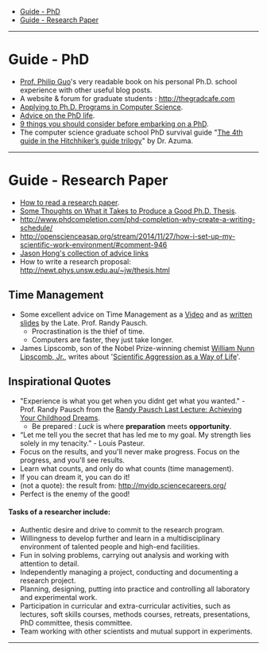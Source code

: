 + [Guide - PhD](#guide-phd)
+ [Guide - Research Paper](#guide-research-paper)

----

# Guide - PhD
+ [Prof. Philip Guo](http://pgbovine.net/PhD-memoir.htm)'s very readable book on his personal Ph.D. school experience with other useful blog posts.
+ A website & forum for graduate students : http://thegradcafe.com 
+ [Applying to Ph.D. Programs in Computer Science](http://www.cs.cmu.edu/~harchol/gradschooltalk.pdf).
+ [Advice on the PhD life](http://blog.vivekhaldar.com/post/29296581613/what-is-life-like-for-phds-in-computer-science-who).
+ [9 things you should consider before embarking on a PhD](https://www.elsevier.com/connect/9-things-you-should-consider-before-embarking-on-a-phd).
+ The computer science graduate school PhD survival guide "[The 4th guide in the Hitchhiker’s guide trilogy](http://www.cs.unc.edu/~azuma/hitch4.html)" by Dr. Azuma.

----

# Guide - Research Paper
+ [How to read a research paper](http://cseweb.ucsd.edu/~wgg/CSE210/howtoread.html).
+ [Some Thoughts on What it Takes to Produce a Good Ph.D. Thesis](https://engineering.purdue.edu/kak/HowToPhD.pdf).
+ http://www.phdcompletion.com/phd-completion-why-create-a-writing-schedule/
+ http://openscienceasap.org/stream/2014/11/27/how-i-set-up-my-scientific-work-environment/#comment-946
+ [Jason Hong's collection of advice links](http://www.cs.cmu.edu/~jasonh/advice.html)
+ How to write a research proposal: http://newt.phys.unsw.edu.au/~jw/thesis.html

## Time Management
+ Some excellent advice on Time Management as a [Video](https://www.youtube.com/watch?v=oTugjssqOT0&ebc=ANyPxKqznHPt8tH-h6nssbneWEMegl11qJ51FGN7Wdtu9gad2SkIF1qSE-F6--s5EI_O4uzwT0TL) and as [written slides](http://www.cs.virginia.edu/helpnet/Time/time.html) by the Late. Prof. Randy Pausch.
    + Procrastination is the thief of time. 
    + Computers are faster, they just take longer.
+ James Lipscomb, son of the Nobel Prize-winning chemist [William Nunn Lipscomb, Jr.](https://en.wikipedia.org/wiki/William_Lipscomb), writes about '[Scientific Aggression as a Way of Life](http://wlipscomb.tripod.com/wnl_life.html)'.


## Inspirational Quotes
+ "Experience is what you get when you didnt get what you wanted." - Prof. Randy Pausch from the [Randy Pausch Last Lecture: Achieving Your Childhood Dreams](https://www.youtube.com/watch?v=ji5_MqicxSo).
    + Be prepared : _Luck_ is where __preparation__ meets __opportunity__.
+ “Let me tell you the secret that has led me to my goal. My strength lies solely in my tenacity.” - Louis Pasteur.
+ Focus on the results, and you'll never make progress. Focus on the progress, and you'll see results.
+ Learn what counts, and only do what counts (time management).
+ If you can dream it, you can do it!
+ (not a quote): the result from: http://myidp.sciencecareers.org/ 
+ Perfect is the enemy of the good!

#### Tasks of a researcher include:
* Authentic desire and drive to commit to the research program.
* Willingness to develop further and learn in a multidisciplinary environment of talented people and high-end facilities.
* Fun in solving problems, carrying out analysis and working with attention to detail.
* Independently managing a project, conducting and documenting a research project.
* Planning, designing, putting into practice and controlling all laboratory and experimental work.
* Participation in curricular and extra-curricular activities, such as lectures, soft skills courses, methods courses, retreats, presentations, PhD committee, thesis committee.
* Team working with other scientists and mutual support in experiments.

----
